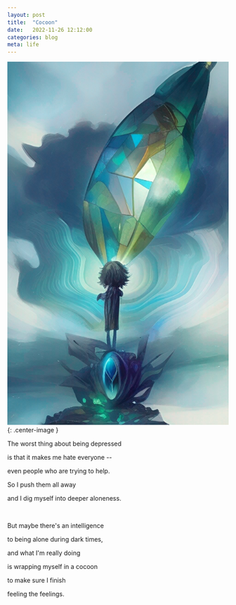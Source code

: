 ```yaml
---
layout: post
title:  "Cocoon"
date:   2022-11-26 12:12:00
categories: blog
meta: life
---
```


![cocoon](/images/cocoon.jpg){: .center-image }
<br />

The worst thing about being depressed

is that it makes me hate everyone --

even people who are trying to help.

So I push them all away

and I dig myself into deeper aloneness.

<br />

But maybe there's an intelligence

to being alone during dark times,

and what I'm really doing

is wrapping myself in a cocoon

to make sure I finish

feeling the feelings.
